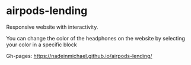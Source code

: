 # airpods-lending


Responsive website with interactivity.


You can change the color of the headphones on the website by selecting your color in a specific block


Gh-pages: https://nadeinmichael.github.io/airpods-lending/
